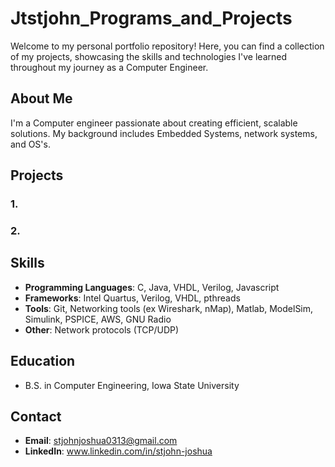 # Jtstjohn_Programs_and_Projects

Welcome to my personal portfolio repository! Here, you can find a collection of my projects, showcasing the skills and technologies I've learned throughout my journey as a Computer Engineer.

## About Me
I'm a Computer engineer passionate about creating efficient, scalable solutions. My background includes Embedded Systems, network systems, and OS's.

## Projects

### 1. 

### 2. 

## Skills

- **Programming Languages**: C, Java, VHDL, Verilog, Javascript
- **Frameworks**: Intel Quartus, Verilog, VHDL, pthreads
- **Tools**: Git, Networking tools (ex Wireshark, nMap), Matlab, ModelSim, Simulink, PSPICE, AWS, GNU Radio
- **Other**: Network protocols (TCP/UDP)

## Education
- B.S. in Computer Engineering, Iowa State University

## Contact
- **Email**: stjohnjoshua0313@gmail.com
- **LinkedIn**: www.linkedin.com/in/stjohn-joshua
